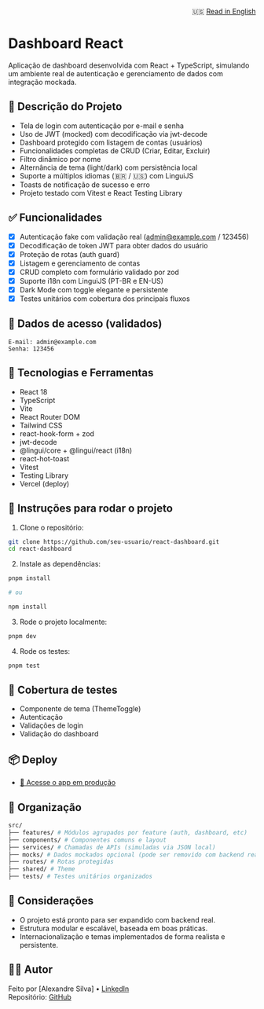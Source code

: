 <p align="right">
  🇺🇸 <a href="./README.md">Read in English</a>
</p>

# Dashboard React

Aplicação de dashboard desenvolvida com React + TypeScript, simulando um ambiente real de autenticação e gerenciamento de dados com integração mockada.

## 📌 Descrição do Projeto

- Tela de login com autenticação por e-mail e senha
- Uso de JWT (mocked) com decodificação via jwt-decode
- Dashboard protegido com listagem de contas (usuários)
- Funcionalidades completas de CRUD (Criar, Editar, Excluir)
- Filtro dinâmico por nome
- Alternância de tema (light/dark) com persistência local
- Suporte a múltiplos idiomas (🇧🇷 / 🇺🇸) com LinguiJS
- Toasts de notificação de sucesso e erro
- Projeto testado com Vitest e React Testing Library

## ✅ Funcionalidades

- [x] Autenticação fake com validação real (admin@example.com / 123456)
- [x] Decodificação de token JWT para obter dados do usuário
- [x] Proteção de rotas (auth guard)
- [x] Listagem e gerenciamento de contas
- [x] CRUD completo com formulário validado por zod
- [x] Suporte i18n com LinguiJS (PT-BR e EN-US)
- [x] Dark Mode com toggle elegante e persistente
- [x] Testes unitários com cobertura dos principais fluxos

## 🔐 Dados de acesso (validados)

```
E-mail: admin@example.com
Senha: 123456
```

## 🚀 Tecnologias e Ferramentas

- React 18
- TypeScript
- Vite
- React Router DOM
- Tailwind CSS
- react-hook-form + zod
- jwt-decode
- @lingui/core + @lingui/react (i18n)
- react-hot-toast
- Vitest
- Testing Library
- Vercel (deploy)

## 🚩 Instruções para rodar o projeto

1. Clone o repositório:

```bash
git clone https://github.com/seu-usuario/react-dashboard.git
cd react-dashboard
```

2. Instale as dependências:

```bash
pnpm install

# ou

npm install
```

3. Rode o projeto localmente:

```bash
pnpm dev
```

4. Rode os testes:

```bash
pnpm test
```

## 🧪 Cobertura de testes

- Componente de tema (ThemeToggle)
- Autenticação
- Validações de login
- Validação do dashboard

## 📦 Deploy

- [🔗 Acesse o app em produção](https://react-dashboard-sona.vercel.app/)

## 📝 Organização

```bash
src/
├── features/ # Módulos agrupados por feature (auth, dashboard, etc)
├── components/ # Componentes comuns e layout
├── services/ # Chamadas de APIs (simuladas via JSON local)
├── mocks/ # Dados mockados opcional (pode ser removido com backend real)
├── routes/ # Rotas protegidas
├── shared/ # Theme
├── tests/ # Testes unitários organizados
```

## 📎 Considerações

- O projeto está pronto para ser expandido com backend real.
- Estrutura modular e escalável, baseada em boas práticas.
- Internacionalização e temas implementados de forma realista e persistente.

## 👨‍💻 Autor

Feito por [Alexandre Silva] • [LinkedIn](https://linkedin.com/in/ardsilva87)  
Repositório: [GitHub](https://github.com/ardsilva/react-dashboard)
